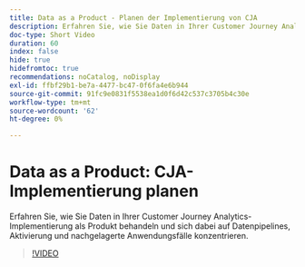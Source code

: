 ```yaml
---
title: Data as a Product - Planen der Implementierung von CJA
description: Erfahren Sie, wie Sie Daten in Ihrer Customer Journey Analytics-Implementierung als Produkt behandeln und sich dabei auf Datenpipelines, Aktivierung und nachgelagerte Anwendungsfälle konzentrieren.
doc-type: Short Video
duration: 60
index: false
hide: true
hidefromtoc: true
recommendations: noCatalog, noDisplay
exl-id: ffbf29b1-be7a-4477-bc47-0f6fa4e6b944
source-git-commit: 91fc9e0831f5538ea1d0f6d42c537c3705b4c30e
workflow-type: tm+mt
source-wordcount: '62'
ht-degree: 0%

---
```


# Data as a Product: CJA-Implementierung planen

Erfahren Sie, wie Sie Daten in Ihrer Customer Journey Analytics-Implementierung als Produkt behandeln und sich dabei auf Datenpipelines, Aktivierung und nachgelagerte Anwendungsfälle konzentrieren.

<!-- 62_S113_3442460_59_data-as-a-product-planning-your-cja-implementation -->
>[!VIDEO](https://video.tv.adobe.com/v/3458332/?learn=on&enablevpops=true)
